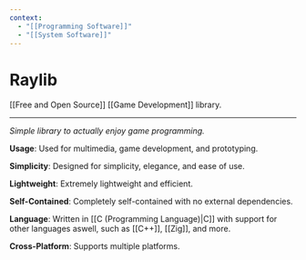 ```yaml
---
context:
  - "[[Programming Software]]"
  - "[[System Software]]"
---
```


# Raylib

[[Free and Open Source]] [[Game Development]] library.

---

_Simple library to actually enjoy game programming._

**Usage**: Used for multimedia, game development, and prototyping.

**Simplicity**: Designed for simplicity, elegance, and ease of use.

**Lightweight**: Extremely lightweight and efficient.

**Self-Contained**: Completely self-contained with no external dependencies.

**Language**: Written in [[C (Programming Language)|C]] with support for other languages aswell, such as [[C++]], [[Zig]], and more.

**Cross-Platform**: Supports multiple platforms.

